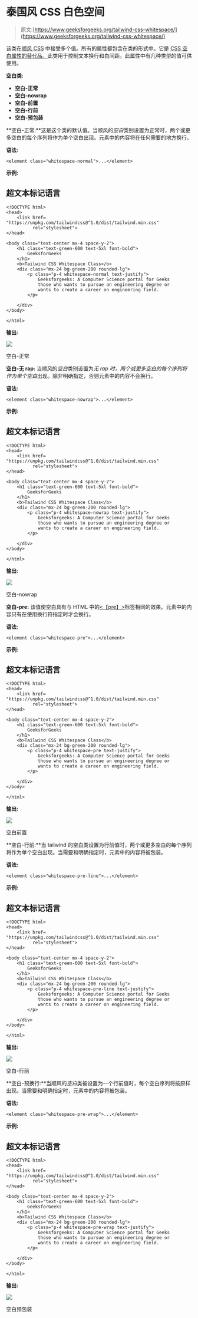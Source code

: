 # 泰国风 CSS 白色空间

> 原文:[https://www.geeksforgeeks.org/tailwind-css-whitespace/](https://www.geeksforgeeks.org/tailwind-css-whitespace/)

该类在[顺风 CSS](https://www.geeksforgeeks.org/css-tailwind-introduction/) 中接受多个值。所有的属性都包含在类的形式中。它是 [CSS 空白属性的替代品。](https://www.geeksforgeeks.org/css-white-space-property/)此类用于控制文本换行和白间距。此属性中有几种类型的值可供使用。

**空白类:**

*   **空白-正常**
*   **空白-nowrap**
*   **空白-前置**
*   **空白-行前**
*   **空白-预包装**

**空白-正常:**这是这个类的默认值。当顺风的*空白*类别设置为正常时，两个或更多空白的每个序列将作为单个空白出现。元素中的内容将在任何需要的地方换行。

**语法:**

```
<element class="whitespace-normal">...</element>
```

**示例:**

## 超文本标记语言

```
<!DOCTYPE html>
<head>
    <link href=
"https://unpkg.com/tailwindcss@^1.0/dist/tailwind.min.css"
          rel="stylesheet">
</head>

<body class="text-center mx-4 space-y-2">
    <h1 class="text-green-600 text-5xl font-bold">
        GeeksforGeeks
    </h1>
    <b>Tailwind CSS Whitespace Class</b>
    <div class="mx-24 bg-green-200 rounded-lg">
        <p class="p-4 whitespace-normal text-justify">
            Geeksforgeeks: A Computer Science portal for Geeks
            those who wants to pursue an engineering degree or
            wants to create a career on engineering field.
        </p>

    </div>
</body>

</html>
```

**输出:**

![](img/9a4839baf6d7c1d20544c9e509947d1f.png)

空白-正常

**空白-无 rap:** 当顺风的*空白*类别设置为*无 rap 时，*两个或更多空白的每个序列将作为单个*空白*出现。除非明确指定，否则元素中的内容不会换行。

**语法:**

```
<element class="whitespace-nowrap">...</element>
```

**示例:**

## 超文本标记语言

```
<!DOCTYPE html>
<head>
    <link href=
"https://unpkg.com/tailwindcss@^1.0/dist/tailwind.min.css"
          rel="stylesheet">
</head>

<body class="text-center mx-4 space-y-2">
    <h1 class="text-green-600 text-5xl font-bold">
        GeeksforGeeks
    </h1>
    <b>Tailwind CSS Whitespace Class</b>
    <div class="mx-24 bg-green-200 rounded-lg">
        <p class="p-4 whitespace-nowrap text-justify">
            Geeksforgeeks: A Computer Science portal for Geeks
            those who wants to pursue an engineering degree or
            wants to create a career on engineering field.
        </p>

    </div>
</body>

</html>
```

**输出:**

![](img/16dc17ffa6f5d39909447ecd747af005.png)

空白-nowrap

**空白-pre:** 该值使空白具有与 HTML 中的[<【pre】>](https://www.geeksforgeeks.org/html-pre-tag/)标签相同的效果。元素中的内容只有在使用换行符指定时才会换行。

**语法:**

```
<element class="whitespace-pre">...</element>
```

**示例:**

## 超文本标记语言

```
<!DOCTYPE html>
<head>
    <link href=
"https://unpkg.com/tailwindcss@^1.0/dist/tailwind.min.css"
          rel="stylesheet">
</head>

<body class="text-center mx-4 space-y-2">
    <h1 class="text-green-600 text-5xl font-bold">
        GeeksforGeeks
    </h1>
    <b>Tailwind CSS Whitespace Class</b>
    <div class="mx-24 bg-green-200 rounded-lg">
        <p class="p-4 whitespace-pre text-justify">
            Geeksforgeeks: A Computer Science portal for Geeks
            those who wants to pursue an engineering degree or
            wants to create a career on engineering field.
        </p>

    </div>
</body>

</html>
```

**输出:**

![](img/d276c1e20ff847d05a3870e2c5eedc77.png)

空白前置

**空白-行前:**当 tailwind 的空白类设置为行前值时，两个或更多空白的每个序列将作为单个空白出现。当需要和明确指定时，元素中的内容将被包装。

**语法:**

```
<element class="whitespace-pre-line">...</element>
```

**示例:**

## 超文本标记语言

```
<!DOCTYPE html>
<head>
    <link href=
"https://unpkg.com/tailwindcss@^1.0/dist/tailwind.min.css"
          rel="stylesheet">
</head>

<body class="text-center mx-4 space-y-2">
    <h1 class="text-green-600 text-5xl font-bold">
        GeeksforGeeks
    </h1>
    <b>Tailwind CSS Whitespace Class</b>
    <div class="mx-24 bg-green-200 rounded-lg">
        <p class="p-4 whitespace-pre-line text-justify">
            Geeksforgeeks: A Computer Science portal for Geeks
            those who wants to pursue an engineering degree or
            wants to create a career on engineering field.
        </p>

    </div>
</body>

</html>
```

**输出:**

![](img/8804af98637757b78b0862960f7c39f0.png)

空白-行前

**空白-预换行:**当顺风的*空白*类被设置为一个行前值时，每个空白序列将按原样出现。当需要和明确指定时，元素中的内容将被包装。

**语法:**

```
<element class="whitespace-pre-wrap">...</element>
```

**示例:**

## 超文本标记语言

```
<!DOCTYPE html>
<head>
    <link href=
"https://unpkg.com/tailwindcss@^1.0/dist/tailwind.min.css"
          rel="stylesheet">
</head>

<body class="text-center mx-4 space-y-2">
    <h1 class="text-green-600 text-5xl font-bold">
        GeeksforGeeks
    </h1>
    <b>Tailwind CSS Whitespace Class</b>
    <div class="mx-24 bg-green-200 rounded-lg">
        <p class="p-4 whitespace-pre-wrap text-justify">
            Geeksforgeeks: A Computer Science portal for Geeks
            those who wants to pursue an engineering degree or
            wants to create a career on engineering field.
        </p>

    </div>
</body>

</html>
```

**输出:**

![](img/186559b7726146b09c40b423efab8142.png)

空白预包装